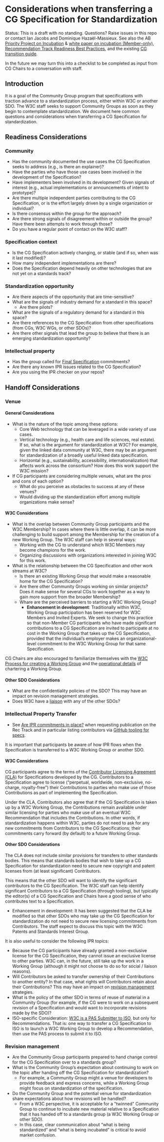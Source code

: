 # Considerations when transferring a CG Specification for Standardization

Status:  This is a draft with no standing. Questions? Raise issues in this repo or contact Ian Jacobs and Dominique Hazaël-Massieux. 
See also the AB [Priority Project on Incubation](https://www.w3.org/wiki/AB/2024_Priorities#Incubation) & 
[white paper on incubation (Member-only)](https://github.com/w3c/AB-memberonly/blob/main/documents/Incubation.md), [Recommendation Track Readiness Best Practices](https://www.w3.org/guide/standards-track/), and the existing [CG transition guide](https://www.w3.org/guide/process/cg-transition.html).

In the future we may turn this into a checklist to be completed as input from CG Chairs to a conversation with staff.

## Introduction

It is a goal of the Community Group program that specifications with traction advance to a standardization process, either within W3C or another SDO. The W3C staff seeks to support Community Groups as soon as they begin to contemplate standardization. We document here common questions and considerations when transferring a CG Specification for standardization.

## Readiness Considerations

### Community

* Has the community documented the use cases the CG Specification seeks to address (e.g., is there an explainer)?
* Have the parties who have those use cases been involved in the development of the Specification?
* Have implementers been involved in its development? Given signals of interest  (e.g., actual implementations or announcements of intent to prototype)?
* Are there multiple independent parties contributing to the CG Specification, or is the effort largely driven by a single organization or individual?
* Is there consensus within the group for the approach? 
* Are there strong signals of disagreement within or outside the group? Have there been attempts to work through those?
* Do you have a regular point of contact on the W3C staff?

### Specification context

* Is the CG Specification actively changing, or stable (and if so, when was it last modified)?
* How many independent implementations are there? 
* Does the Specification depend heavily on other technologies that are not yet on a standards track?

### Standardization opportunity

* Are there aspects of the opportunity that are time-sensitive?
* What are the signals of industry demand for a standard in this space? 
   * Are there pilots?
* What are the signals of a regulatory demand for a standard in this space?
* Are there references to the CG Specification from other specifications (from CGs, W3C WGs, or other SDOs)?
* Are there other signals that lead the group to believe that there is an emerging standardization opportunity?

### Intellectual property

* Has the group called for [Final Specification](https://www.w3.org/community/about/process/final/) commitments?
* Are there any known IPR issues related to the CG Specification?
* Are you using the IPR checker on your repos?

## Handoff Considerations

### Venue

#### General Considerations

* What is the nature of the topic among these options:
  * Core Web technology that can be leveraged in a wide variety of use cases. 
  * Vertical technology (e.g., health care and life sciences, real estate). If so, what is the argument for standardization at W3C? For example, given the linked data community at W3C, there may be an argument for standardization of a broadly useful linked data specification.
  * Horizontal (e.g., sustainability, accessibility, internationalization) that affects work across the consortium? How does this work support the W3C mission?
* If CG participants are considering multiple venues, what are the pros and cons of each option? 
  * What do you perceive as obstacles to success at any of these venues? 
  * Would dividing up the standardization effort among multiple organizations make sense? 

#### W3C Considerations

* What is the overlap between Community Group participants and the W3C Membership? In cases where there is little overlap, it can be more challenging to build support among the Membership for the creation of a new Working Group. The W3C staff can help in several ways:
  * Working with the CG to understand which W3C Members may become champions for the work. 
  * Organizing discussions with organizations interested in joining W3C for this work.
* What is the relationship between the CG Specification and other work streams at W3C? 
  * Is there an existing Working Group that would make a reasonable home for the CG Specification?
  * Are there other Community Groups working on similar projects? Does it make sense for several CGs to work together as a way to gain more support from the broader Membership?
  * Whare are the perceived barriers to starting a W3C Working Group?
     * **Enhancement in development**: Traditionally within W3C, Working Group participation has been reserved for W3C Members and Invited Experts. We seek to change this practice so that non-Member CG participants who have made significant contributions to a CG Specification are invited to participate at no cost in the Working Group that takes up the CG Specification, provided that the individual’s employer makes an organizational-level commitment to the W3C Working Group for that same Specification.

CG Chairs are also encouraged to familiarize themselves with the [W3C Process for creating a Working Group](https://www.w3.org/policies/process/#group-lifecycle) and the [operational details](https://www.w3.org/guide/process/charter.html#new-charters) of chartering a Working Group.

#### Other SDO Considerations

* What are the confidentiality policies of the SDO? This may have an impact on revision management strategies.
* Does W3C have a [liaison](https://www.w3.org/liaisons/) with any of the other SDOs?

### Intellectual Property Transfer

* See [Are IPR commitments in place?](https://www.w3.org/guide/process/cg-transition.html#are-ipr-commitments-in-place) when requesting publication on the Rec Track and in particular listing contributors via [GitHub tooling for specs](https://www.w3.org/guide/process/cg-transition.html#github-repository-management).

It is important that participants be aware of how IPR flows when the Specification is transferred to a W3C Working Group or another SDO.

#### W3C Considerations

CG participants agree to the terms of the [Contributor Licensing Agreement (CLA)](https://www.w3.org/community/about/process/cla/) for Specifications developed by the CG. Contributors to a Specification agree to license (“perpetual, worldwide, non-exclusive, no-charge, royalty-free”) their Contributions to parties who make use of those Contributions as part of implementing the Specification.
 
Under the CLA, Contributors also agree that if the CG Specification is taken up by a W3C Working Group, the Contributions remain available under similar licensing for parties who make use of an eventual W3C Recommendation that includes the Contributions. In other words, if standardization happens within W3C, parties do not need to ask for any new commitments from Contributors to the CG Specifications; their commitments carry forward (by default) to a future Working Group.

#### Other SDO Considerations

The CLA does not include similar provisions for transfers to other standards bodies. This means that standards bodies that wish to take up a CG Specification for standardization need to secure new copyright and patent licenses from (at least significant) Contributors. 

This means that the other SDO will want to identify the significant contributors to the CG Specification. The W3C staff can help identify significant Contributors to a CG Specification (through tooling), but typically the editor(s) of a CG Specification and Chairs have a good sense of who contributes text to a Specification.

* Enhancement in development: It has been suggested that the CLA be modified so that other SDOs who may take up the CG Specification for standardization do not need to secure new licensing commitments from Contributors. The staff expect to discuss this topic with the W3C Patents and Standards Interest Group.

It is also useful to consider the following IPR topics:

* Because the CG participants have already granted a non-exclusive license for the CG Specification, they cannot issue an exclusive license to other parties. W3C can, in the future, still take up the work in a Working Group (although it might not choose to do so for social / liaison reasons).
* Will Contributors be asked to transfer ownership of their Contributions to another entity? In that case, what rights will Contributors retain about their Contributions? This may have an impact on [revision management](#revision-management) strategies.
* What is the policy of the other SDO in terms of reuse of material in a Community Group (for example, if the CG were to work on a subsequent revision of a Specification and would want to incorporate revisions made by the SDO)?
* ISO-specific Consideration: [W3C is a PAS Submitter to ISO](https://www.w3.org/2010/04/pasfaq), but only for Recommendations. That is: one way to transfer a CG Specification to ISO is to launch a W3C Working Group to develop a Recommendation, then use the PAS process to submit it to ISO.

### Revision management

* Are the Community Group participants prepared to hand change control for the CG Specification over to a standards group?
* What is the Community Group’s expectation about continuing to work on the topic after handing off the CG Specification for standardization?
   * For example, a Community Group might a venue for developers to provide feedback and express concerns, while a Working Group might focus on standardization of the specification.
* Do the Community Group and the potential venue for standardization share expectations about how revisions will be handled? 
   * From a W3C perspective, it is acceptable for a "twinned" Community Group to continue to incubate new material relative to a Specification that it has handed off to a standards group (a W3C Working Group or other SDO). 
   * In this case, clear communication about “what is being standardized” and “what is being incubated” is critical to avoid market confusion.
